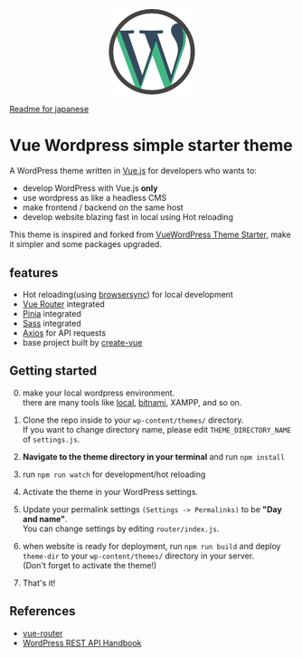 <p align="center">
  <img src="vue-wordpress-theme-simple-starter.svg" width=30%>
</p>

<a href="README_ja.md">Readme for japanese</a>

# Vue Wordpress simple starter theme
A WordPress theme written in [Vue.js](https://vuejs.org) for developers who wants to:
- develop WordPress with Vue.js **only**
- use wordpress as like a headless CMS
- make frontend / backend on the same host
- develop website blazing fast in local using Hot reloading

This theme is inspired and forked from [VueWordPress Theme Starter](https://github.com/EvanAgee/vuejs-wordpress-theme-starter), make it simpler and some packages upgraded.

## features
- Hot reloading(using [browsersync](https://browsersync.io)) for local development
- [Vue Router](https://router.vuejs.org) integrated
- [Pinia](https://pinia.vuejs.org) integrated
- [Sass](https://sass-lang.com) integrated
- [Axios](https://github.com/axios/axios) for API requests
- base project built by [create-vue](https://github.com/vuejs/create-vue)

## Getting started
0. make your local wordpress environment.  
there are many tools like [local](https://localwp.com/?download), [bitnami](https://bitnami.com/stack/wordpress/installer), XAMPP, and so on.

1. Clone the repo inside to your `wp-content/themes/` directory.  
If you want to change directory name, please edit `THEME_DIRECTORY_NAME` of `settings.js`.
3. **Navigate to the theme directory in your terminal** and run `npm install`
4. run `npm run watch` for development/hot reloading
5. Activate the theme in your WordPress settings.
6. Update your permalink settings `(Settings -> Permalinks)` to be **"Day and name"**.  
You can change settings by editing `router/index.js`.

6. when website is ready for deployment, run `npm run build` and deploy `theme-dir` to your `wp-content/themes/` directory in your server.  
(Don't forget to activate the theme!)
7. That's it!

## References
- [vue-router](https://github.com/vuejs/router)
- [WordPress REST API Handbook](https://developer.wordpress.org/rest-api/)
